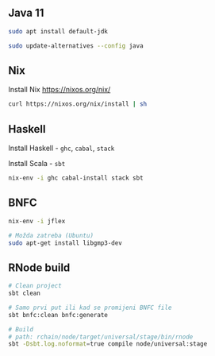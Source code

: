 ## Java 11

```sh
sudo apt install default-jdk

sudo update-alternatives --config java
```

## Nix

Install Nix
https://nixos.org/nix/

```sh
curl https://nixos.org/nix/install | sh
```

## Haskell

Install Haskell - `ghc`, `cabal`, `stack`

Install Scala - `sbt`

```sh
nix-env -i ghc cabal-install stack sbt
```

## BNFC

```sh
nix-env -i jflex

# Možda zatreba (Ubuntu)
sudo apt-get install libgmp3-dev
```

## RNode build

```sh
# Clean project
sbt clean

# Samo prvi put ili kad se promijeni BNFC file
sbt bnfc:clean bnfc:generate

# Build
# path: rchain/node/target/universal/stage/bin/rnode
sbt -Dsbt.log.noformat=true compile node/universal:stage
```
